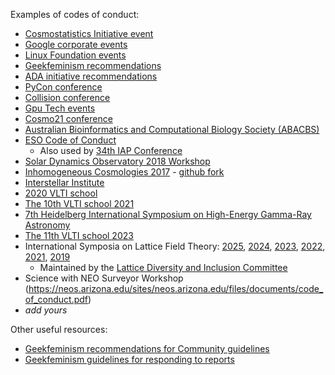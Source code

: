 
Examples of codes of conduct:
- [Cosmostatistics Initiative event](http://iaacoin.wixsite.com/crp2016/conduct)
- [Google corporate events](https://www.google.com/events/policy/anti-harassmentpolicy.html)
- [Linux Foundation events](https://events.linuxfoundation.org/code-of-conduct)
- [Geekfeminism recommendations](http://geekfeminism.wikia.com/wiki/Conference_anti-harassment/Policy)
- [ADA initiative recommendations](https://adainitiative.org/continue-our-work/conference-policies/)
- [PyCon conference](https://us.pycon.org/2013/about/code-of-conduct/)
- [Collision conference](https://collisionconf.com/anti-harassment-policy)
- [Gpu Tech events](http://www.gputechconf.com/conference-anti-harassment-policy)
- [Cosmo21 conference](http://cosmo21.cosmostat.org/home/code-of-conduct)
- [Australian Bioinformatics and Computational Biology Society (ABACBS)](http://www.abacbs.org/s/ABACBS-Code-of-Conduct.pdf)
- [ESO Code of Conduct](http://www.eso.org/sci/meetings/CodeofConductWorkshops.html) 
  - Also used by [34th IAP Conference](http://www.iap.fr/vie_scientifique/colloques/Colloque_IAP/2018/index.html)
- [Solar Dynamics Observatory 2018 Workshop](https://register-as.oma.be/sdo2018/code_of_conduct.php)
- [Inhomogeneous Cosmologies 2017](https://cosmo.torun.pl/CosmoTorun17) - [github fork](https://github.com/broukema/london_cc)
- [Interstellar Institute](https://interstellarinstitute.org/programs/so-star/codeofconduct.html)
- [2020 VLTI school](https://vlti2020.sciencesconf.org/)
- [The 10th VLTI school 2021](https://vltischool2021.sciencesconf.org/resource/page/id/8)
- [7th Heidelberg International Symposium on High-Energy Gamma-Ray Astronomy](https://indico.icc.ub.edu/event/46/page/157-code-of-conduct)
- [The 11th VLTI school 2023](https://vltischool2023.konkoly.hu/code-of-conduct/)
- International Symposia on Lattice Field Theory: [2025](https://indico.global/event/14504/page/4453-code-of-conduct), [2024](https://conference.ippp.dur.ac.uk/event/1265/page/202-code-of-conduct), [2023](https://indico.fnal.gov/event/57249/page/3070-code-of-conduct), [2022](https://indico.hiskp.uni-bonn.de/event/40/page/103-code-of-conduct), [2021](https://indico.cern.ch/event/1006302/page/21756-code-of-conduct), [2019](https://indico.cern.ch/event/764552/attachments/1777971/2912024/LatticeCodeOfConduct.pdf)
  - Maintained by the [Lattice Diversity and Inclusion Committee](https://latticediversity.github.io/about/)
- Science with NEO Surveyor Workshop (https://neos.arizona.edu/sites/neos.arizona.edu/files/documents/code_of_conduct.pdf)
- *add yours*
 
Other useful resources:
- [Geekfeminism recommendations for Community guidelines](http://geekfeminism.wikia.com/wiki/Community_anti-harassment/Policy)
- [Geekfeminism guidelines for responding to reports](http://geekfeminism.wikia.com/wiki/Conference_anti-harassment/Responding_to_reports)

